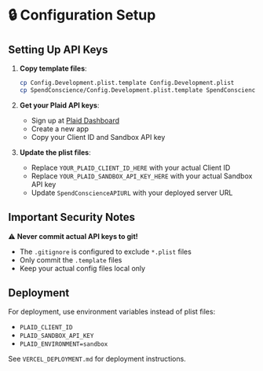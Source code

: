 # 🔒 Configuration Setup

## Setting Up API Keys

1. **Copy template files**:
   ```bash
   cp Config.Development.plist.template Config.Development.plist
   cp SpendConscience/Config.Development.plist.template SpendConscience/Config.Development.plist
   ```

2. **Get your Plaid API keys**:
   - Sign up at [Plaid Dashboard](https://dashboard.plaid.com/)
   - Create a new app
   - Copy your Client ID and Sandbox API key

3. **Update the plist files**:
   - Replace `YOUR_PLAID_CLIENT_ID_HERE` with your actual Client ID
   - Replace `YOUR_PLAID_SANDBOX_API_KEY_HERE` with your actual Sandbox API key
   - Update `SpendConscienceAPIURL` with your deployed server URL

## Important Security Notes

⚠️ **Never commit actual API keys to git!**
- The `.gitignore` is configured to exclude `*.plist` files
- Only commit the `.template` files
- Keep your actual config files local only

## Deployment

For deployment, use environment variables instead of plist files:
- `PLAID_CLIENT_ID`
- `PLAID_SANDBOX_API_KEY`
- `PLAID_ENVIRONMENT=sandbox`

See `VERCEL_DEPLOYMENT.md` for deployment instructions.